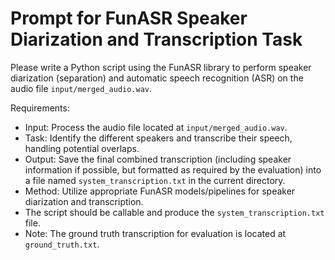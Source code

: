 # Prompt for FunASR Speaker Diarization and Transcription Task

Please write a Python script using the FunASR library to perform speaker diarization (separation) and automatic speech recognition (ASR) on the audio file `input/merged_audio.wav`.

Requirements:
- Input: Process the audio file located at `input/merged_audio.wav`.
- Task: Identify the different speakers and transcribe their speech, handling potential overlaps.
- Output: Save the final combined transcription (including speaker information if possible, but formatted as required by the evaluation) into a file named `system_transcription.txt` in the current directory.
- Method: Utilize appropriate FunASR models/pipelines for speaker diarization and transcription.
- The script should be callable and produce the `system_transcription.txt` file.
- Note: The ground truth transcription for evaluation is located at `ground_truth.txt`. 